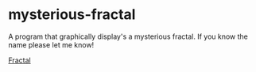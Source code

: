 # mysterious-fractal
A program that graphically display's a mysterious fractal. If you know the name
please let me know!

[Fractal](./docs/fractal.pdf)
